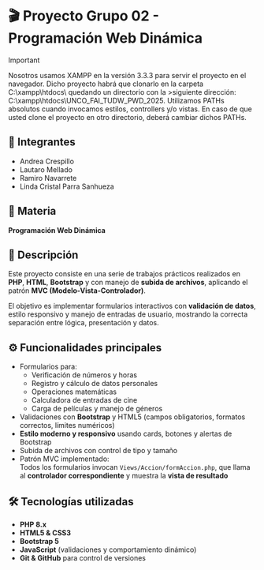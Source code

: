 # 🎬 Proyecto Grupo 02 - Programación Web Dinámica

> [!IMPORTANT]
> Nosotros usamos XAMPP en la versión 3.3.3 para servir el proyecto en el navegador.
>Dicho proyecto habrá que clonarlo en la carpeta C:\xampp\htdocs\ quedando un directorio con la >siguiente dirección: C:\xampp\htdocs\UNCO_FAI_TUDW_PWD_2025.
>Utilizamos PATHs absolutos cuando invocamos estilos, controllers y/o vistas.
>En caso de que usted clone el proyecto en otro directorio, deberá cambiar dichos PATHs.



## 👥 Integrantes
- Andrea Crespillo
- Lautaro Mellado
- Ramiro Navarrete
- Linda Cristal Parra Sanhueza

## 🏫 Materia
**Programación Web Dinámica**

## 📖 Descripción
Este proyecto consiste en una serie de trabajos prácticos realizados en **PHP**, **HTML**, **Bootstrap** y con manejo de **subida de archivos**, aplicando el patrón **MVC (Modelo-Vista-Controlador)**.  

El objetivo es implementar formularios interactivos con **validación de datos**, estilo responsivo y manejo de entradas de usuario, mostrando la correcta separación entre lógica, presentación y datos.

## ⚙️ Funcionalidades principales
- Formularios para:
  - Verificación de números y horas
  - Registro y cálculo de datos personales
  - Operaciones matemáticas
  - Calculadora de entradas de cine
  - Carga de películas y manejo de géneros
- Validaciones con **Bootstrap** y HTML5 (campos obligatorios, formatos correctos, límites numéricos)
- **Estilo moderno y responsivo** usando cards, botones y alertas de Bootstrap
- Subida de archivos con control de tipo y tamaño
- Patrón MVC implementado:  
  Todos los formularios invocan `Views/Accion/formAccion.php`, que llama al **controlador correspondiente** y muestra la **vista de resultado**

## 🛠 Tecnologías utilizadas
- **PHP 8.x**
- **HTML5 & CSS3**
- **Bootstrap 5**
- **JavaScript** (validaciones y comportamiento dinámico)
- **Git & GitHub** para control de versiones

